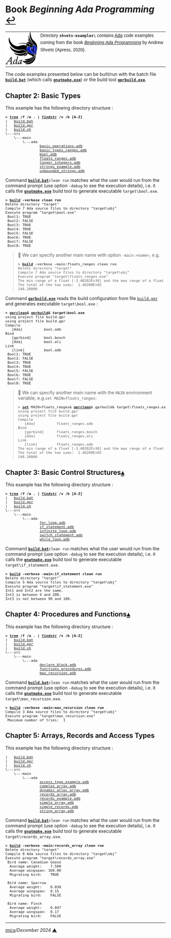 
# <span id="top">Book <i>Beginning Ada Programming</i></span> <span style="size:25%;"><a href="../README.md">↩</a></span>

<table style="font-family:Helvetica,Arial;line-height:1.6;">
  <tr>
  <td style="border:0;padding:0 10px 0 0;min-width:100px;"><a href="https://www.adacore.com/" rel="external"><img style="border:0;" src="../docs/images/adamascot.png" width="100" alt="Ada project"/></a></td>
  <td style="border:0;padding:0;vertical-align:text-top;">
    Directory <strong><code>shvets-examples\</code></strong> contains <a href="https://www.adacore.com/" rel="external">Ada</a> code examples coming from the book <a href="https://www.apress.com/9781484254271" rel="external"><i>Beginning Ada Programming</i></a> by Andrew Shvets (Apress, 2020).</td>
  </tr>
</table>

The code examples presented below can be built/run with the batch file [**`build.bat`**](./ch02/build.bat) (which calls [**`gnatmake.exe`**][gnatmake_cli]) or the build tool [**`gprbuild.exe`**][gprbuild_cli].

## <span id="ch02">Chapter 2: Basic Types</span>

This example has the following directory structure :

<pre style="font-size:80%;">
<b>&gt; <a href="https://learn.microsoft.com/en-us/windows-server/administration/windows-commands/tree" rel="external">tree</a> /f /a . | <a href="https://learn.microsoft.com/en-us/windows-server/administration/windows-commands/findstr" rel="external">findstr</a> /v /b [A-Z]</b>
|   <a href="./ch02/build.bat">build.bat</a>
|   <a href="./ch02/build.gpr">build.gpr</a>
|   <a href="./ch02/build.sh">build.sh</a>
\---src
    \---main
        \---ada
                <a href="./ch02/src/main/ada/basic_operations.adb">basic_operations.adb</a>
                <a href="./ch02/src/main/ada/basic_types_ranges.adb">basic_types_ranges.adb</a>
                <a href="./ch02/src/main/ada/bool.adb">bool.adb</a>
                <a href="./ch02/src/main/ada/floats_ranges.adb">floats_ranges.adb</a>
                <a href="./ch02/src/main/ada/longer_ranges.adb">longer_integers.adb</a>
                <a href="./ch02/src/main/ada/strings_example.adb">strings_example.adb</a>
                <a href="./ch02/src/main/ada/unbounded_strings.adb">unbounded_strings.adb</a>
</pre>

Command [**`build.bat`**](./ch02/build.bat)`clean run` matches what the user would run from the command prompt (use option `-debug` to see the execution details), i.e. it calls the [**`gnatmake.exe`**][gnatmake_cli] build tool to generate executable `target\bool.exe`.

<pre style="font-size:80%;">
<b>&gt; <a href="ch02/build.bat">build</a> -verbose clean run</b>
Delete directory "target"
Compile 7 Ada source files to directory "target\obj"
Execute program "target\bool.exe"
 Bool1: TRUE
 Bool2: FALSE
 Bool3: TRUE
 Bool4: TRUE
 Bool5: FALSE
 Bool6: TRUE
 Bool7: FALSE
 Bool8: TRUE
</pre>

> **:mag_right:** We can specify another main name with option `-main:<name>`, e.g.
> <pre style="font-size:80%;">
> <b>&gt; <a href="ch02/build.bat">build</a> -verbose -main:floats_ranges clean run</b>
> Delete directory "target"
> Compile 7 Ada source files to directory "target\obj"
> Execute program "target\floats_ranges.exe"
> The min range of a float [-3.40282E+38] and the max range of a float [ 3.40282E+38].
> The total of the two sums:  1.48200E+02
> 148.20000
> </pre>

Command [**`gprbuild.exe`**][gprbuild_cli] reads the build configuration from file [`build.gpr`](./ch02/build.gpr) and generates executable `target\bool.exe` :

<pre style="font-size:80%;">
<b>&gt; <a href="https://docs.adacore.com/gprbuild-docs/html/gprbuild_ug/companion_tools.html#cleaning-up-with-gprclean" rel="external">gprclean</a>&amp; <a href="https://docs.adacore.com/gprbuild-docs/html/gprbuild_ug/building_with_gprbuild.html#command-line" rel="external">gprbuild</a>&amp; target\bool.exe</b>
using project file build.gpr
using project file build.gpr
Compile
   [Ada]          bool.adb
Bind
   [gprbind]      bool.bexch
   [Ada]          bool.ali
Link
   [link]         bool.adb
 Bool1: TRUE
 Bool2: FALSE
 Bool3: TRUE
 Bool4: TRUE
 Bool5: FALSE
 Bool6: TRUE
 Bool7: FALSE
 Bool8: TRUE
</pre>

> **:mag_right:** We can specify another main name with the `MAIN` environment variable, e.g.`set MAIN=floats_ranges`:
> <pre style="font-size:80%;">
> <b>&gt; <a href="https://docs.microsoft.com/en-us/windows-server/administration/windows-commands/set_1" rel="external">set</a> MAIN=floats_ranges&amp; <a href="https://docs.adacore.com/gprbuild-docs/html/gprbuild_ug/companion_tools.html#cleaning-up-with-gprclean" rel="external">gprclean</a>&amp; gprbuild&amp; target\floats_ranges.exe&amp; set MAIN=</b>
> using project file build.gpr
> using project file build.gpr
> Compile
>    [Ada]          floats_ranges.adb
> Bind
>    [gprbind]      floats_ranges.bexch
>    [Ada]          floats_ranges.ali
> Link
>    [link]         floats_ranges.adb
> The min range of a float [-3.40282E+38] and the max range of a float [ 3.40282E+38].
> The total of the two sums:  1.48200E+02
> 148.20000
> </pre>

## <span id="ch03">Chapter 3: Basic Control Structures</span>[**&#x25B4;**](#top)

This example has the following directory structure :

<pre style="font-size:80%;">
<b>&gt; <a href="https://learn.microsoft.com/en-us/windows-server/administration/windows-commands/tree" rel="external">tree</a> /f /a . | <a href="https://learn.microsoft.com/en-us/windows-server/administration/windows-commands/findstr" rel="external">findstr</a> /v /b [A-Z]</b>
|   <a href="./ch03/build.bat">build.bat</a>
|   <a href="./ch03/build.gpr">build.gpr</a>
|   <a href="./ch03/build.sh">build.sh</a>
\---src
    \---main
        \---ada
                <a href="./ch03/src/main/ada/for_loop.adb">for_loop.adb</a>
                <a href="./ch03/src/main/ada/if_statement.adb">if_statement.adb</a>
                <a href="./ch03/src/main/ada/infinite_loop.adb">infinite_loop.adb</a>
                <a href="./ch03/src/main/ada/switch_statement.adb">switch_statement.adb</a>
                <a href="./ch03/src/main/ada/while_loop.adb">while_loop.adb</a>
</pre>

Command [**`build.bat`**](./ch03/build.bat)`clean run` matches what the user would run from the command prompt (use option `-debug` to see the execution details), i.e. it calls the [**`gnatmake.exe`**][gnatmake_cli] build tool to generate executable `target\if_statement.exe`.

<pre style="font-size:80%;">
<b>&gt; <a href="./ch03/build.bat">build</a> -verbose -main:if_statement clean run</b>
Delete directory "target"
Compile 5 Ada source files to directory "target\obj"
Execute program "target\if_statement.exe"
Int1 and Int2 are the same.
Int3 is between 4 and 200.
Int3 is not between 90 and 100.
</pre>

## <span id="ch04">Chapter 4: Procedures and Functions</span>[**&#x25B4;**](#top)

This example has the following directory structure :

<pre style="font-size:80%;">
<b>&gt; <a href="https://learn.microsoft.com/en-us/windows-server/administration/windows-commands/tree" rel="external">tree</a> /f /a . | <a href="https://learn.microsoft.com/en-us/windows-server/administration/windows-commands/findstr" rel="external">findstr</a> /v /b [A-Z]</b>
|   <a href="./ch04/build.bat">build.bat</a>
|   <a href="./ch04/build.gpr">build.gpr</a>
|   <a href="./ch04/build.sh">build.sh</a>
\---src
    \---main
        \---ada
                <a href="./ch04/src/main/ada/declare_block.adb">declare_block.adb</a>
                <a href="./ch04/src/main/ada/functions_procedures.adb">functions_procedures.adb</a>
                <a href="./ch04/src/main/ada/max_recursion.adb">max_recursion.adb</a>
</pre>

Command [**`build.bat`**](./ch04/build.bat)`clean run` matches what the user would run from the command prompt (use option `-debug` to see the execution details), i.e. it calls the [**`gnatmake.exe`**][gnatmake_cli] build tool to generate executable `target\max_recursion.exe`.

<pre style="font-size:80%;">
<b>&gt; <a href="./ch04/build.bat">build</a> -verbose -main:max_recursion clean run</b>
Compile 3 Ada source files to directory "target\obj"
Execute program "target\max_recursion.exe"
 Maximum number of tries:  1
</pre>

## <span id="ch05">Chapter 5: Arrays, Records and Access Types</span>

This example has the following directory structure :

<pre style="font-size:80%;">
|   <a href="./ch05/build.bat">build.bat</a>
|   <a href="./ch05/build.gpr">build.gpr</a>
|   <a href="./ch05/build.sh">build.sh</a>
\---src
    \---main
        \---ada
                <a href="./ch05/src/main/ada/access_type_example.adb">access_type_example.adb</a>
                <a href="./ch05/src/main/ada/complex_array.adb">complex_array.adb</a>
                <a href="./ch05/src/main/ada/dynamic_alloc_array.adb">dynamic_alloc_array.adb</a>
                <a href="./ch05/src/main/ada/records_array.adb">records_array.adb</a>
                <a href="./ch05/src/main/ada/records_example.adb">records_example.adb</a>
                <a href="./ch05/src/main/ada/simple_array.adb">simple_array.adb</a>
                <a href="./ch05/src/main/ada/simple_records.adb">simple_records.adb</a>
                <a href="./ch05/src/main/ada/string_array.adb">string_array.adb</a>
</pre>

Command [**`build.bat`**](./ch05/build.bat)`clean run` matches what the user would run from the command prompt (use option `-debug` to see the execution details), i.e. it calls the [**`gnatmake.exe`**][gnatmake_cli] build tool to generate executable `target\records_array.exe`.

<pre style="font-size:80%;">
<b>&gt; <a href="./ch05/build.bat">build</a> -verbose -main:records_array clean run</b>
Delete directory "target"
Compile 8 Ada source files to directory "target\obj"
Execute program "target\records_array.exe"
 Bird name: Canadian Goose
  Average weight:    7.500
  Average wingspan: 160.00
  Migrating bird:    TRUE

 Bird name: Sparrow
  Average weight:    0.030
  Average wingspan:  0.15
  Migrating bird:    FALSE

 Bird name: Finch
  Average weight:    0.047
  Average wingspan:  0.17
  Migrating bird:    FALSE
</pre>

<!--
## <span id="footnotes">Footnotes</span>

<span id="footnote_01">[1]</span> ***GNAT Project Files*** [↩](#anchor_01)

<dl><dd>
</dd></dl>
-->

***

*[mics](https://lampwww.epfl.ch/~michelou/)/December 2024* [**&#9650;**](#top)
<span id="bottom">&nbsp;</span>

<!-- link refs -->

[gnatmake_cli]: https://docs.adacore.com/gnat_ugn-docs/html/gnat_ugn/gnat_ugn/building_executable_programs_with_gnat.html#the-gnat-make-program-gnatmake
[gprbuild_cli]: https://docs.adacore.com/gprbuild-docs/html/gprbuild_ug/building_with_gprbuild.html#command-line

